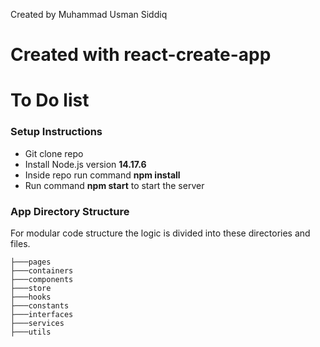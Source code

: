  Created by Muhammad Usman Siddiq

# **Created with react-create-app**
# **To Do list**

### **Setup Instructions**

- Git clone repo
- Install Node.js version **14.17.6** 
- Inside repo run command **npm install**
- Run command **npm start** to start the server

### **App Directory Structure**
For modular code structure the logic is divided into these directories and files. 
```
├───pages
├───containers
├───components
├───store
├───hooks
├───constants
├───interfaces
├───services
├───utils

